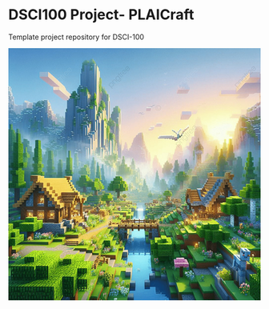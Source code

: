 # DSCI100 Project- PLAICraft
Template project repository for DSCI-100

![Alt text](images/PLAICraft.jpg)